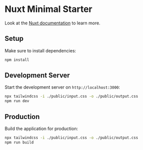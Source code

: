 # Nuxt Minimal Starter

Look at the [Nuxt documentation](https://nuxt.com/docs/getting-started/introduction) to learn more.

## Setup

Make sure to install dependencies:

```bash
npm install
```

## Development Server

Start the development server on `http://localhost:3000`:

```bash
npx tailwindcss -i ./public/input.css -o ./public/output.css
npm run dev
```

## Production

Build the application for production:

```bash
npx tailwindcss -i ./public/input.css -o ./public/output.css
npm run build
```
